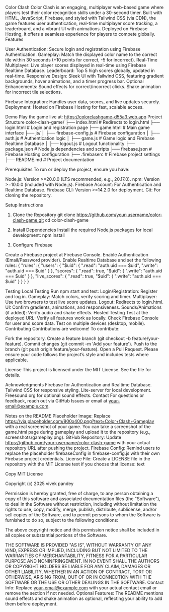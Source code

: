 Color Clash
Color Clash is an engaging, multiplayer web-based game where players test their color recognition skills under a 30-second timer. Built with HTML, JavaScript, Firebase, and styled with Tailwind CSS (via CDN), the game features user authentication, real-time multiplayer score tracking, a leaderboard, and a vibrant UI with animations. Deployed on Firebase Hosting, it offers a seamless experience for players to compete globally.
Features

User Authentication: Secure login and registration using Firebase Authentication.
Gameplay: Match the displayed color name to the correct tile within 30 seconds (+10 points for correct, -5 for incorrect).
Real-Time Multiplayer: Live player scores displayed in real-time using Firebase Realtime Database.
Leaderboard: Top 5 high scores globally, updated in real-time.
Responsive Design: Sleek UI with Tailwind CSS, featuring gradient backgrounds, hover animations, and a timer progress bar.
Optional Enhancements:
Sound effects for correct/incorrect clicks.
Shake animation for incorrect tile selections.


Firebase Integration: Handles user data, scores, and live updates securely.
Deployment: Hosted on Firebase Hosting for fast, scalable access.

Demo
Play the game live at: https://colorclashgame-d55a3.web.app
Project Structure
color-clash-game/
├── index.html          # Redirects to login.html
├── login.html          # Login and registration page
├── game.html           # Main game interface
├── js/
│   ├── firebase-config.js  # Firebase configuration
│   ├── auth.js            # Authentication logic
│   ├── game.js            # Game logic and Firebase Realtime Database
│   ├── logout.js          # Logout functionality
├── package.json           # Node.js dependencies and scripts
├── firebase.json          # Firebase Hosting configuration
├── .firebaserc            # Firebase project settings
├── README.md              # Project documentation

Prerequisites
To run or deploy the project, ensure you have:

Node.js: Version >=20.0.0 (LTS recommended, e.g., 20.17.0).
npm: Version >=10.0.0 (included with Node.js).
Firebase Account: For Authentication and Realtime Database.
Firebase CLI: Version >=14.2.0 for deployment.
Git: For cloning the repository.

Setup Instructions
1. Clone the Repository
git clone https://github.com/your-username/color-clash-game.git
cd color-clash-game

2. Install Dependencies
Install the required Node.js packages for local development:
npm install

3. Configure Firebase

Create a Firebase project at Firebase Console.
Enable Authentication (Email/Password provider).
Enable Realtime Database and set the following rules: { "rules": { "users": { "$uid": { ".read": "auth.uid === $uid", ".write": "auth.uid === $uid" } }, "scores": { ".read": true, "$uid": { ".write": "auth.uid === $uid" } }, "live_scores": { ".read": true, "$uid": { ".write": "auth.uid === $uid" } } } }

Testing
Local Testing
Run npm start and test:
Login/Registration: Register and log in.
Gameplay: Match colors, verify scoring and timer.
Multiplayer: Use two browsers to test live score updates.
Logout: Redirects to login.html.
UI: Confirm gradients, animations, and responsiveness.
Sounds/Animations (if added): Verify audio and shake effects.
Hosted Testing
Test at the deployed URL:
Verify all features work as locally.
Check Firebase Console for user and score data.
Test on multiple devices (desktop, mobile).
Contributing
Contributions are welcome! To contribute:

Fork the repository.
Create a feature branch (git checkout -b feature/your-feature).
Commit changes (git commit -m 'Add your feature').
Push to the branch (git push origin feature/your-feature).
Open a Pull Request.
Please ensure your code follows the project’s style and includes tests where applicable.

License
This project is licensed under the MIT License. See the  file for details.

Acknowledgments
Firebase for Authentication and Realtime Database.
Tailwind CSS for responsive styling.
Lite-server for local development.
Freesound.org for optional sound effects.
Contact
For questions or feedback, reach out via GitHub Issues or email at your-email@example.com.
</xaiArtifact>

Notes on the README
Placeholder Image: Replace https://via.placeholder.com/800x400.png?text=Color+Clash+Gameplay with a real screenshot of your game. You can take a screenshot of the game.html page during gameplay and upload it to the repository (e.g., screenshots/gameplay.png).
GitHub Repository: Update https://github.com/your-username/color-clash-game with your actual repository URL after pushing the project.
Firebase Config: Remind users to replace the placeholder firebaseConfig in firebase-config.js with their own Firebase project credentials.
License File: Create a LICENSE file in the repository with the MIT License text if you choose that license:
text

Copy
MIT License

Copyright (c) 2025 vivek pandey

Permission is hereby granted, free of charge, to any person obtaining a copy
of this software and associated documentation files (the "Software"), to deal
in the Software without restriction, including without limitation the rights
to use, copy, modify, merge, publish, distribute, sublicense, and/or sell
copies of the Software, and to permit persons to whom the Software is
furnished to do so, subject to the following conditions:

The above copyright notice and this permission notice shall be included in all
copies or substantial portions of the Software.

THE SOFTWARE IS PROVIDED "AS IS", WITHOUT WARRANTY OF ANY KIND, EXPRESS OR
IMPLIED, INCLUDING BUT NOT LIMITED TO THE WARRANTIES OF MERCHANTABILITY,
FITNESS FOR A PARTICULAR PURPOSE AND NONINFRINGEMENT. IN NO EVENT SHALL THE
AUTHORS OR COPYRIGHT HOLDERS BE LIABLE FOR ANY CLAIM, DAMAGES OR OTHER
LIABILITY, WHETHER IN AN ACTION OF CONTRACT, TORT OR OTHERWISE, ARISING FROM,
OUT OF OR IN CONNECTION WITH THE SOFTWARE OR THE USE OR OTHER DEALINGS IN THE
SOFTWARE.
Contact Info: Replace your-email@example.com with your actual contact email or remove the section if not needed.
Optional Features: The README mentions sound effects and shake animation as optional, reflecting your ability to add them before deployment.
